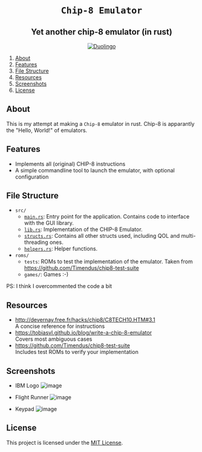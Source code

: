 <div style="text-align: center;" align="center">

# `Chip-8 Emulator`

## Yet another chip-8 emulator (in rust)

[![Duolingo](https://img.shields.io/crates/l/bitvec.svg?style=for-the-badge)](LICENSE)

</div>

1. [About](#about)
2. [Features](#features)
3. [File Structure](#file-structure)
4. [Resources](#resources)
5. [Screenshots](#screenshots)
6. [License](#license)

## About

This is my attempt at making a `Chip-8` emulator in rust. Chip-8 is apparantly the "Hello, World!" of emulators.

## Features

- Implements all (original) CHIP-8 instructions
- A simple commandline tool to launch the emulator, with optional configuration

## File Structure

- `src/`
  - [`main.rs`](src/main.rs): Entry point for the application. Contains code to interface with the GUI library.
  - [`lib.rs`](src/lib.rs): Implementation of the CHIP-8 Emulator.
  - [`structs.rs`](src/structs.rs): Contains all other structs used, including QOL and multi-threading ones.
  - [`helpers.rs`](src/helpers.rs): Helper functions.
- `roms/`
  - `tests`: ROMs to test the implementation of the emulator. Taken from https://github.com/Timendus/chip8-test-suite
  - `games/`: Games :-)

PS: I think I overcommented the code a bit

## Resources

- http://devernay.free.fr/hacks/chip8/C8TECH10.HTM#3.1
  <br>
  A concise reference for instructions
- https://tobiasvl.github.io/blog/write-a-chip-8-emulator
  <br>
  Covers most ambiguous cases
- https://github.com/Timendus/chip8-test-suite
  <br>
  Includes test ROMs to verify your implementation

## Screenshots

- IBM Logo
  ![image](https://github.com/AryaveerSR/Chip8/assets/51504825/449355e3-ef4e-42eb-bbed-7ecb791fab3b)

- Flight Runner
  ![image](https://github.com/AryaveerSR/Chip8/assets/51504825/daa79e42-7147-4ecd-af97-d6fb525605ef)

- Keypad
  ![image](https://github.com/AryaveerSR/Chip8/assets/51504825/6962f0e2-8671-4258-b1e4-46746ac7b25c)

## License

This project is licensed under the [MIT License](https://opensource.org/licenses/MIT).
